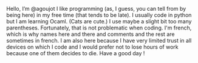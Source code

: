 Hello, I’m @agoujot
I like programming (as, I guess, you can tell from by being here) in my free time (that tends to be late).
I usually code in python but I am learning Ocaml.
(Cats are cute.) I use maybe a slight bit too many parentheses. Fortunately, that is not problematic when coding. I'm french, which is why names here and there and comments and the rest are sometimes in french.
I am also here because I have very limited trust in all devices on which I code and I would prefer not to lose hours of work because one of them decides to die.
Have a good day !

